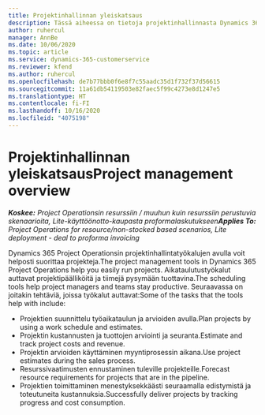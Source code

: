 ```yaml
---
title: Projektinhallinnan yleiskatsaus
description: Tässä aiheessa on tietoja projektinhallinnasta Dynamics 365 Project Operationsissa.
author: ruhercul
manager: AnnBe
ms.date: 10/06/2020
ms.topic: article
ms.service: dynamics-365-customerservice
ms.reviewer: kfend
ms.author: ruhercul
ms.openlocfilehash: de7b77bbb0f6e8f7c55aadc35d1f732f37d56615
ms.sourcegitcommit: 11a61db54119503e82faec5f99c4273e8d1247e5
ms.translationtype: HT
ms.contentlocale: fi-FI
ms.lasthandoff: 10/16/2020
ms.locfileid: "4075198"
---
```

# <a name="project-management-overview"></a><span data-ttu-id="12a11-103">Projektinhallinnan yleiskatsaus</span><span class="sxs-lookup"><span data-stu-id="12a11-103">Project management overview</span></span>

<span data-ttu-id="12a11-104">_**Koskee:** Project Operationsin resurssiin / muuhun kuin resurssiin perustuvia skenaarioita, Lite-käyttöönotto-kaupasta proformalaskutukseen_</span><span class="sxs-lookup"><span data-stu-id="12a11-104">_**Applies To:** Project Operations for resource/non-stocked based scenarios, Lite deployment - deal to proforma invoicing_</span></span>

<span data-ttu-id="12a11-105">Dynamics 365 Project Operationsin projektinhallintatyökalujen avulla voit helposti suorittaa projekteja.</span><span class="sxs-lookup"><span data-stu-id="12a11-105">The project management tools in Dynamics 365 Project Operations help you easily run projects.</span></span> <span data-ttu-id="12a11-106">Aikataulutustyökalut auttavat projektipäälliköitä ja tiimejä pysymään tuottavina.</span><span class="sxs-lookup"><span data-stu-id="12a11-106">The scheduling tools help project managers and teams stay productive.</span></span> <span data-ttu-id="12a11-107">Seuraavassa on joitakin tehtäviä, joissa työkalut auttavat:</span><span class="sxs-lookup"><span data-stu-id="12a11-107">Some of the tasks that the tools help with include:</span></span>

- <span data-ttu-id="12a11-108">Projektien suunnittelu työaikataulun ja arvioiden avulla.</span><span class="sxs-lookup"><span data-stu-id="12a11-108">Plan projects by using a work schedule and estimates.</span></span>
- <span data-ttu-id="12a11-109">Projektin kustannusten ja tuottojen arviointi ja seuranta.</span><span class="sxs-lookup"><span data-stu-id="12a11-109">Estimate and track project costs and revenue.</span></span>
- <span data-ttu-id="12a11-110">Projektin arvioiden käyttäminen myyntiprosessin aikana.</span><span class="sxs-lookup"><span data-stu-id="12a11-110">Use project estimates during the sales process.</span></span>
- <span data-ttu-id="12a11-111">Resurssivaatimusten ennustaminen tuleville projekteille.</span><span class="sxs-lookup"><span data-stu-id="12a11-111">Forecast resource requirements for projects that are in the pipeline.</span></span>
- <span data-ttu-id="12a11-112">Projektien toimittaminen menestyksekkäästi seuraamalla edistymistä ja toteutuneita kustannuksia.</span><span class="sxs-lookup"><span data-stu-id="12a11-112">Successfully deliver projects by tracking progress and cost consumption.</span></span>
